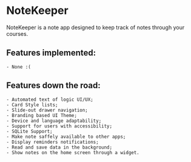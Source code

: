 # NoteKeeper

NoteKeeper is a note app designed to keep track of notes through your courses.

## Features implemented:

    - None :(

## Features down the road:
    
    - Automated text of logic UI/UX;
    - Card Style lists;
    - Slide-out drawer navigation;
    - Branding based UI Theme;
    - Device and language adaptability;
    - Support for users with accessibility;
    - SQLite Support;
    - Make note saffely available to other apps;
    - Display reminders notifications;
    - Read and save data in the background;
    - Show notes on the home screen through a widget.